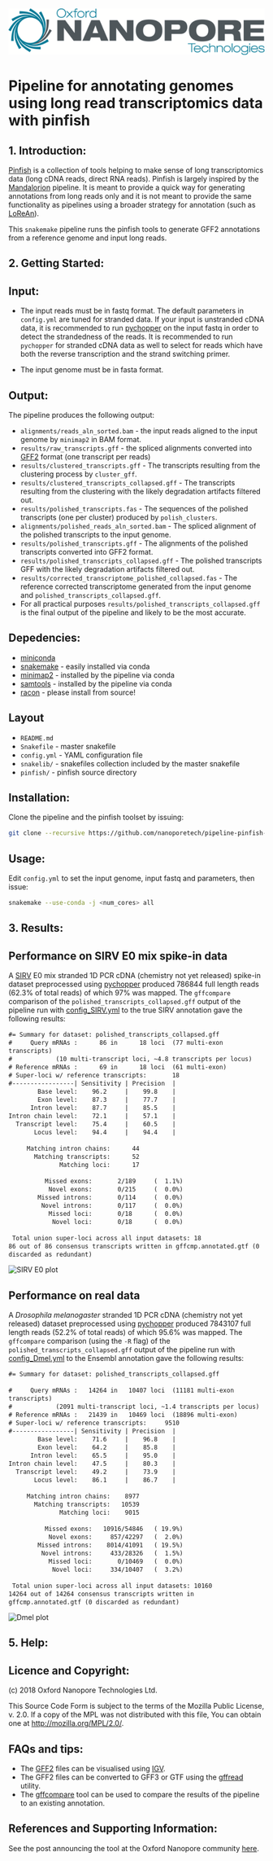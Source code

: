 ![ONT_logo](/ONT_logo.png)
-----------------------------

Pipeline for annotating genomes using long read transcriptomics data with pinfish
=================================================================================

1\. Introduction:
-----------------

[Pinfish](https://github.com/nanoporetech/pinfish) is a collection of tools helping to make sense of long transcriptomics data (long cDNA reads, direct RNA reads). Pinfish is largely inspired by the [Mandalorion](https://www.nature.com/articles/ncomms16027) pipeline. It is meant to provide a quick way for generating annotations from long reads only and it is not meant to provide the same functionality as pipelines using a broader strategy for annotation (such as [LoReAn](https://www.biorxiv.org/content/early/2017/12/08/230359)).

This `snakemake` pipeline runs the pinfish tools to generate GFF2 annotations from a reference genome and input long reads.

2\. Getting Started:
--------------------

## Input:

- The input reads must be in fastq format. The default parameters in `config.yml` are tuned for stranded data. If your input is unstranded cDNA data, it is recommended to run [pychopper](https://github.com/nanoporetech/pychopper) on the input fastq in order to detect the strandedness of the reads. It is recommended to run `pychopper` for stranded cDNA data as well to select for reads which have both the reverse transcription and the strand switching primer.

- The input genome must be in fasta format.

## Output:

The pipeline produces the following output:

- `alignments/reads_aln_sorted.bam` - the input reads aligned to the input genome by `minimap2` in BAM format.
- `results/raw_transcripts.gff` - the spliced alignments converted into [GFF2](https://www.ensembl.org/info/website/upload/gff.html) format (one transcript per reads)
- `results/clustered_transcripts.gff` - The transcripts resulting from the clustering process by `cluster_gff`.
- `results/clustered_transcripts_collapsed.gff` - The transcripts resulting from the clustering with the likely degradation artifacts filtered out.
- `results/polished_transcripts.fas` - The sequences of the polished transcripts (one per cluster) produced by `polish_clusters`.
- `alignments/polished_reads_aln_sorted.bam` - The spliced alignment of the polished transcripts to the input genome.
- `results/polished_transcripts.gff` - The alignments of the polished transcripts converted into GFF2 format.
- `results/polished_transcripts_collapsed.gff` - The polished transcripts GFF with the likely degradation artifacts filtered out.
- `results/corrected_transcriptome_polished_collapsed.fas` - The reference corrected transcriptome generated from the input genome and `polished_transcripts_collapsed.gff`.
- For all practical purposes `results/polished_transcripts_collapsed.gff` is the final output of the pipeline and likely to be the most accurate.

## Depedencies:

- [miniconda](https://conda.io/miniconda.html)
- [snakemake](http://snakemake.readthedocs.io/en/latest/) - easily installed via conda
- [minimap2](https://github.com/lh3/minimap2) - installed by the pipeline via conda
- [samtools](https://github.com/samtools/samtools) -  installed by the pipeline via conda
- [racon](https://github.com/isovic/racon) - please install from source!

## Layout

* `README.md`
* `Snakefile`         - master snakefile
* `config.yml`        - YAML configuration file
* `snakelib/`         - snakefiles collection included by the master snakefile
* `pinfish/`          - pinfish source directory



## Installation:

Clone the pipeline and the pinfish toolset by issuing:

```bash
git clone --recursive https://github.com/nanoporetech/pipeline-pinfish-analysis.git
```

## Usage:

Edit `config.yml` to set the input genome, input fastq and parameters, then issue:

```bash
snakemake --use-conda -j <num_cores> all
```

3\. Results:
------------

## Performance on SIRV E0 mix spike-in data

A [SIRV](https://www.lexogen.com/sirvs) E0 mix stranded 1D PCR cDNA (chemistry not yet released) spike-in dataset preprocessed using [pychopper](https://github.com/nanoporetech/pychopper) produced 786844 full length reads (62.3% of total reads) of which 97% was mapped. The `gffcompare` comparison of the `polished_transcripts_collapsed.gff` output of the pipeline run with [config_SIRV.yml](https://github.com/nanoporetech/pipeline-pinfish-analysis/blob/master/configs/config_SIRV.yml) to the true SIRV annotation gave the following results:


```
#= Summary for dataset: polished_transcripts_collapsed.gff
#     Query mRNAs :      86 in      18 loci  (77 multi-exon transcripts)
#            (10 multi-transcript loci, ~4.8 transcripts per locus)
# Reference mRNAs :      69 in      18 loci  (61 multi-exon)
# Super-loci w/ reference transcripts:       18
#-----------------| Sensitivity | Precision  |
        Base level:    96.2     |    99.8    |
        Exon level:    87.3     |    77.7    |
      Intron level:    87.7     |    85.5    |
Intron chain level:    72.1     |    57.1    |
  Transcript level:    75.4     |    60.5    |
       Locus level:    94.4     |    94.4    |

     Matching intron chains:      44
       Matching transcripts:      52
              Matching loci:      17

          Missed exons:       2/189     (  1.1%)
           Novel exons:       0/215     (  0.0%)
        Missed introns:       0/114     (  0.0%)
         Novel introns:       0/117     (  0.0%)
           Missed loci:       0/18      (  0.0%)
            Novel loci:       0/18      (  0.0%)

 Total union super-loci across all input datasets: 18
86 out of 86 consensus transcripts written in gffcmp.annotated.gtf (0 discarded as redundant)
```
![SIRV E0 plot](https://raw.githubusercontent.com/nanoporetech/pipeline-pinfish-analysis/master/misc/gffcompare_SIRV_E0.png)

## Performance on real data

A *Drosophila melanogaster* stranded 1D PCR cDNA (chemistry not yet released) dataset preprocessed using [pychopper](https://github.com/nanoporetech/pychopper) produced 7843107 full length reads (52.2% of total reads) of which 95.6% was mapped. The `gffcompare` comparison (using the `-R` flag) of the `polished_transcripts_collapsed.gff` output of the pipeline run with [config_Dmel.yml](https://github.com/nanoporetech/pipeline-pinfish-analysis/blob/master/configs/config_Dmel.yml) to the Ensembl annotation gave the following results:


```
#= Summary for dataset: polished_transcripts_collapsed.gff

#     Query mRNAs :   14264 in   10407 loci  (11181 multi-exon transcripts)
#            (2091 multi-transcript loci, ~1.4 transcripts per locus)
# Reference mRNAs :   21439 in   10469 loci  (18896 multi-exon)
# Super-loci w/ reference transcripts:     9510
#-----------------| Sensitivity | Precision  |
        Base level:    71.6     |    96.8    |
        Exon level:    64.2     |    85.8    |
      Intron level:    65.5     |    95.0    |
Intron chain level:    47.5     |    80.3    |
  Transcript level:    49.2     |    73.9    |
       Locus level:    86.1     |    86.7    |

     Matching intron chains:    8977
       Matching transcripts:   10539
              Matching loci:    9015

          Missed exons:   10916/54846   ( 19.9%)
           Novel exons:     857/42297   (  2.0%)
        Missed introns:    8014/41091   ( 19.5%)
         Novel introns:     433/28326   (  1.5%)
           Missed loci:       0/10469   (  0.0%)
            Novel loci:     334/10407   (  3.2%)

 Total union super-loci across all input datasets: 10160
14264 out of 14264 consensus transcripts written in gffcmp.annotated.gtf (0 discarded as redundant)
```
![Dmel plot](https://raw.githubusercontent.com/nanoporetech/pipeline-pinfish-analysis/master/misc/gffcompare_Dmel.png)

5\. Help:
---------

## Licence and Copyright:

(c) 2018 Oxford Nanopore Technologies Ltd.

This Source Code Form is subject to the terms of the Mozilla Public
License, v. 2.0. If a copy of the MPL was not distributed with this
file, You can obtain one at http://mozilla.org/MPL/2.0/.

## FAQs and tips:

- The [GFF2](https://www.ensembl.org/info/website/upload/gff.html) files can be visualised using [IGV](http://software.broadinstitute.org/software/igv).
- The GFF2 files can be converted to GFF3 or GTF using the [gffread](https://bioconda.github.io/recipes/gffread/README.html) utility.
- The [gffcompare](https://github.com/gpertea/gffcompare) tool can be used to compare the results of the pipeline to an existing annotation.


## References and Supporting Information:

See the post announcing the tool at the Oxford Nanopore community [here](https://community.nanoporetech.com/posts/new-transcriptomics-analys).
